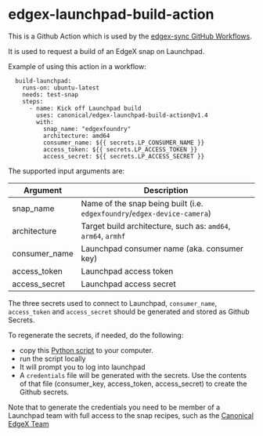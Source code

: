 # edgex-launchpad-build-action

This is a Github Action which is used by the [edgex-sync GitHub Workflows](https://github.com/canonical/edgex-sync).

It is used to request a build of an EdgeX snap on Launchpad.

Example of using this action in a workflow:

```
  build-launchpad:
    runs-on: ubuntu-latest
    needs: test-snap
    steps:
      - name: Kick off Launchpad build
        uses: canonical/edgex-launchpad-build-action@v1.4
        with:
          snap_name: "edgexfoundry"
          architecture: amd64
          consumer_name: ${{ secrets.LP_CONSUMER_NAME }}
          access_token: ${{ secrets.LP_ACCESS_TOKEN }}
          access_secret: ${{ secrets.LP_ACCESS_SECRET }}
```

The supported input arguments are:

|Argument|Description|
|---|---|
|snap_name|Name of the snap being built (i.e. `edgexfoundry`/`edgex-device-camera`)|
|architecture|Target build architecture, such as: `amd64`, `arm64`, `armhf`|
|consumer_name|Launchpad consumer name (aka. consumer key)|
|access_token|Launchpad access token|
|access_secret|Launchpad access secret|

The three secrets used to connect to Launchpad, `consumer_name`, `access_token` and `access_secret` should be generated and stored as Github Secrets.

To regenerate the secrets, if needed, do the following:
- copy this [Python script](https://github.com/canonical/edgex-sync/blob/main/utils/create-lp-credentals.py) to your computer.
- run the script locally
- It will prompt you to log into launchpad
- A `credentials` file will be generated with the secrets. Use the contents of that file (consumer_key, access_token, access_secret) to create the Github secrets.

Note that to generate the credentials you need to be member of a Launchpad team with full access to the snap recipes, such as the [Canonical EdgeX Team](https://launchpad.net/~canonical-edgex)
